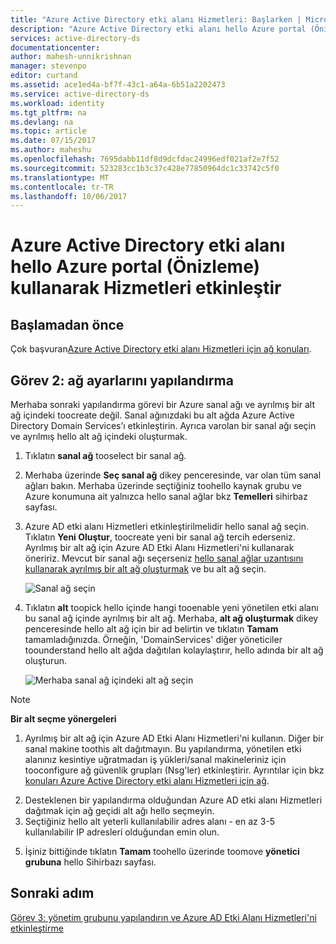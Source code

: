 ```yaml
---
title: "Azure Active Directory etki alanı Hizmetleri: Başlarken | Microsoft Docs"
description: "Azure Active Directory etki alanı hello Azure portal (Önizleme) kullanarak Hizmetleri etkinleştir"
services: active-directory-ds
documentationcenter: 
author: mahesh-unnikrishnan
manager: stevenpo
editor: curtand
ms.assetid: ace1ed4a-bf7f-43c1-a64a-6b51a2202473
ms.service: active-directory-ds
ms.workload: identity
ms.tgt_pltfrm: na
ms.devlang: na
ms.topic: article
ms.date: 07/15/2017
ms.author: maheshu
ms.openlocfilehash: 7695dabb11df8d9dcfdac24996edf021af2e7f52
ms.sourcegitcommit: 523283cc1b3c37c428e77850964dc1c33742c5f0
ms.translationtype: MT
ms.contentlocale: tr-TR
ms.lasthandoff: 10/06/2017
---
```

# <a name="enable-azure-active-directory-domain-services-using-hello-azure-portal-preview"></a>Azure Active Directory etki alanı hello Azure portal (Önizleme) kullanarak Hizmetleri etkinleştir


## <a name="before-you-begin"></a>Başlamadan önce
Çok başvuran[Azure Active Directory etki alanı Hizmetleri için ağ konuları](active-directory-ds-networking.md).


## <a name="task-2-configure-network-settings"></a>Görev 2: ağ ayarlarını yapılandırma
Merhaba sonraki yapılandırma görevi bir Azure sanal ağı ve ayrılmış bir alt ağ içindeki toocreate değil. Sanal ağınızdaki bu alt ağda Azure Active Directory Domain Services’ı etkinleştirin. Ayrıca varolan bir sanal ağı seçin ve ayrılmış hello alt ağ içindeki oluşturmak.

1. Tıklatın **sanal ağ** tooselect bir sanal ağ.
2. Merhaba üzerinde **Seç sanal ağ** dikey penceresinde, var olan tüm sanal ağları bakın. Merhaba üzerinde seçtiğiniz toohello kaynak grubu ve Azure konumuna ait yalnızca hello sanal ağlar bkz **Temelleri** sihirbaz sayfası.

3. Azure AD etki alanı Hizmetleri etkinleştirilmelidir hello sanal ağ seçin. Tıklatın **Yeni Oluştur**, toocreate yeni bir sanal ağ tercih ederseniz. Ayrılmış bir alt ağ için Azure AD Etki Alanı Hizmetleri'ni kullanarak öneririz. Mevcut bir sanal ağı seçerseniz [hello sanal ağlar uzantısını kullanarak ayrılmış bir alt ağ oluşturmak](../virtual-network/virtual-networks-create-vnet-arm-pportal.md) ve bu alt ağ seçin. 

    ![Sanal ağ seçin](./media/getting-started/domain-services-blade-network-pick-vnet.png)

4. Tıklatın **alt** toopick hello içinde hangi tooenable yeni yönetilen etki alanı bu sanal ağ içinde ayrılmış bir alt ağ. Merhaba, **alt ağ oluşturmak** dikey penceresinde hello alt ağ için bir ad belirtin ve tıklatın **Tamam** tamamladığınızda. Örneğin, 'DomainServices' diğer yöneticiler toounderstand hello alt ağda dağıtılan kolaylaştırır, hello adında bir alt ağ oluşturun.

    ![Merhaba sanal ağ içindeki alt ağ seçin](./media/getting-started/domain-services-blade-network-pick-subnet.png)

  > [!NOTE]
  > **Bir alt seçme yönergeleri**
  > 1. Ayrılmış bir alt ağ için Azure AD Etki Alanı Hizmetleri'ni kullanın. Diğer bir sanal makine toothis alt dağıtmayın. Bu yapılandırma, yönetilen etki alanınız kesintiye uğratmadan iş yükleri/sanal makineleriniz için tooconfigure ağ güvenlik grupları (Nsg'ler) etkinleştirir. Ayrıntılar için bkz [konuları Azure Active Directory etki alanı Hizmetleri için ağ](active-directory-ds-networking.md).
  2. Desteklenen bir yapılandırma olduğundan Azure AD etki alanı Hizmetleri dağıtmak için ağ geçidi alt ağı hello seçmeyin.
  3. Seçtiğiniz hello alt yeterli kullanılabilir adres alanı - en az 3-5 kullanılabilir IP adresleri olduğundan emin olun.
  >

5. İşiniz bittiğinde tıklatın **Tamam** toohello üzerinde toomove **yönetici grubuna** hello Sihirbazı sayfası.


## <a name="next-step"></a>Sonraki adım
[Görev 3: yönetim grubunu yapılandırın ve Azure AD Etki Alanı Hizmetleri'ni etkinleştirme](active-directory-ds-getting-started-admingroup.md)
